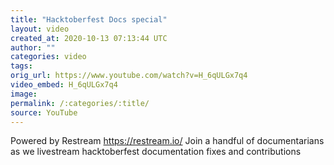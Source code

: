 ```yaml
---
title: "Hacktoberfest Docs special"
layout: video
created_at: 2020-10-13 07:13:44 UTC
author: ""
categories: video
tags: 
orig_url: https://www.youtube.com/watch?v=H_6qULGx7q4
video_embed: H_6qULGx7q4
image:
permalink: /:categories/:title/
source: YouTube
---
```

Powered by Restream https://restream.io/ Join a handful of documentarians as we livestream hacktoberfest documentation fixes and contributions